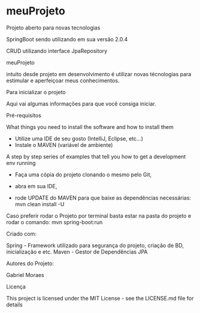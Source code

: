 # meuProjeto
Projeto aberto para novas tecnologias


SpringBoot sendo utilizando em sua versão 2.0.4

CRUD utilizando interface JpaRepository


meuProjeto

intuito desde projeto em desenvolvimento é utilizar novas técnologias para estimular e aperfeiçoar meus conhecimentos.

Para inicializar o projeto

Aqui vai algumas informações para que você consiga iniciar.

Pré-requisitos

What things you need to install the software and how to install them

* Utilize uma IDE de seu gosto (IntelliJ, Eclipse, etc...)
* Instale o MAVEN (variável de ambiente)

A step by step series of examples that tell you how to get a development env running
* Faça uma cópia do projeto clonando o mesmo pelo Git, 

* abra em sua IDE, 

* rode UPDATE do MAVEN para que baixe as dependências necessárias: mvn clean install -U

Caso preferir rodar o Projeto por terminal basta estar na pasta do projeto e rodar o comando: mvn spring-boot:run

Criado com:

Spring - Framework utilizado para segurança do projeto, criação de BD, inicialização e etc.
Maven - Gestor de Dependências
JPA

Autores do Projeto:

Gabriel Moraes

Licença

This project is licensed under the MIT License - see the LICENSE.md file for details

